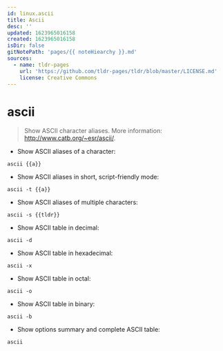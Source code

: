 ```yaml
---
id: linux.ascii
title: Ascii
desc: ''
updated: 1623965016158
created: 1623965016158
isDir: false
gitNotePath: 'pages/{{ noteHiearchy }}.md'
sources:
  - name: tldr-pages
    url: 'https://github.com/tldr-pages/tldr/blob/master/LICENSE.md'
    license: Creative Commons
---
```

# ascii

> Show ASCII character aliases.
> More information: <http://www.catb.org/~esr/ascii/>.

- Show ASCII aliases of a character:

`ascii {{a}}`

- Show ASCII aliases in short, script-friendly mode:

`ascii -t {{a}}`

- Show ASCII aliases of multiple characters:

`ascii -s {{tldr}}`

- Show ASCII table in decimal:

`ascii -d`

- Show ASCII table in hexadecimal:

`ascii -x`

- Show ASCII table in octal:

`ascii -o`

- Show ASCII table in binary:

`ascii -b`

- Show options summary and complete ASCII table:

`ascii`

